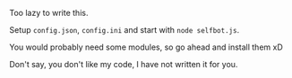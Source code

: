 Too lazy to write this.

Setup `config.json`, `config.ini` and start with `node selfbot.js`.

You would probably need some modules, so go ahead and install them xD

Don't say, you don't like my code, I have not written it for you.
